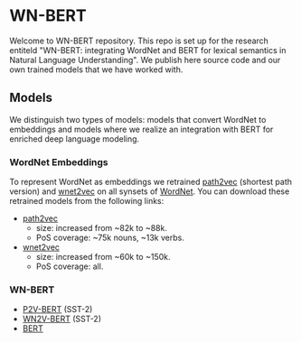 # WN-BERT
Welcome to WN-BERT repository. This repo is set up for the research entiteld "WN-BERT: integrating WordNet and BERT for lexical semantics in
Natural Language Understanding". We publish here source code and our own trained models that we have worked with.

## Models

We distinguish two types of models: models that convert WordNet to embeddings and models where we realize an integration with BERT for enriched deep language modeling.

### WordNet Embeddings

To represent WordNet as embeddings we retrained [path2vec](https://github.com/uhh-lt/path2vec) (shortest path version) and [wnet2vec](https://github.com/nlx-group/WordNetEmbeddings) on all synsets of [WordNet](https://wordnet.princeton.edu/documentation/wnstats7wn). You can download these retrained models from the following links:

- [path2vec](https://1drv.ms/u/s!At3ltLAV9ZCg5wRWbhNcHTkuulej?e=eoYJdS)
    - size: increased from ~82k to ~88k.
    - PoS coverage: ~75k nouns, ~13k verbs.
- [wnet2vec](https://1drv.ms/u/s!At3ltLAV9ZCg5wisx4ZK2FkyF6o8?e=lPhGe8)
    - size: increased from ~60k to ~150k.
    - PoS coverage: all. 

### WN-BERT

- [P2V-BERT](https://1drv.ms/u/s!At3ltLAV9ZCg5wWRRYZ195D8RVQI?e=Yrkv2W) (SST-2)
- [WN2V-BERT](https://1drv.ms/u/s!At3ltLAV9ZCg5wf3yQVyKIBK_Yby?e=TMR0Ns) (SST-2)
- [BERT](https://1drv.ms/u/s!At3ltLAV9ZCg5wbSU1dpV0tibjGw?e=rjHqhD)
